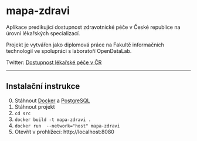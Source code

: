 # mapa-zdravi
Aplikace predikující dostupnost zdravotnické péče v České republice na úrovni lékařských specializací.

Projekt je vytvářen jako diplomová práce na Fakultě informačních technologií ve spolupráci s laboratoří OpenDataLab.

Twitter: [Dostupnost lékařské péče v ČR](https://twitter.com/Lekari_v_CR)

------

## Instalační instrukce

0. Stáhnout [Docker](https://www.docker.com/) a [PostgreSQL](https://www.postgresql.org/download/)
1. Stáhnout projekt
2. `cd src`
3. `docker build -t mapa-zdravi .`
4. `docker run  --network="host" mapa-zdravi`
5. Otevřít v prohlížecí: http://localhost:8080




